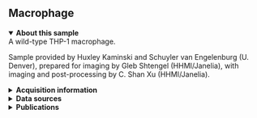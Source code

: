 ## Macrophage

<details open>
<summary><b>About this sample</b></summary>
A wild-type THP-1 macrophage.

Sample provided by Huxley Kaminski and Schuyler van Engelenburg (U. Denver), prepared for imaging by Gleb Shtengel (HHMI/Janelia), with imaging and post-processing by C. Shan Xu (HHMI/Janelia).
</details>

<details>
<summary><b>Acquisition information</b></summary>
<ul>
<li>Sample: Wild-type THP-1 macrophage</li>
<li>Protocol: High pressure freezing, freeze-substitution resin embedding with 2% OsO<sub>4</sub> 0.1% UA 3% H<sub>2</sub>O in Acetone</li>
<li>EHT (kV): 1.2</li>
<li>Bias (V): 0</li>
<li>Imaging current (nA): 0.25</li>
<li>Scanning speed (MHz): 0.2</li>
<li>Imaging duration (days): 20</li> 
<li>Data size (GB): 217</li>
<li>Final voxel size (nm): 4 x 4 x 4 (X,Y,Z)</li>
<li>Data dimensions (µm): 40 x 8 x 44 (X,Y,Z)</li>
<li>Hess lab internal ID: <code>FS80_Cell2</code></li>
</ul>
<li>Date: 11/11/2018</li>
</details>
<details>
<summary><b>Data sources</b></summary>
<ul>
<li><code>fibsem</code>: SIFT-aligned FIB-SEM data </li>  
</ul>
</details>
<details>
<summary><b>Publications</b></summary>

<ul>
<li> n/a </li>
</ul>
</details>
